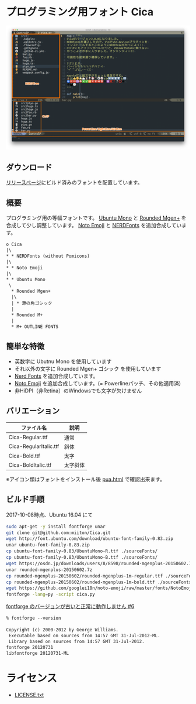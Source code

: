 # プログラミング用フォント Cica

![on MacVim](screenshots/ss1.png)

## ダウンロード

[リリースページ](https://github.com/miiton/Cica/releases/latest)にビルド済みのフォントを配置しています。

## 概要

プログラミング用の等幅フォントです。
[Ubuntu Mono](http://font.ubuntu.com/) と
[Rounded Mgen+](http://jikasei.me/font/rounded-mgenplus/) を合成して少し調整しています。
[Noto Emoji](https://www.google.com/get/noto/) と
[NERDFonts](https://github.com/ryanoasis/nerd-fonts) を追加合成しています。

```
o Cica
|\
* * NERDFonts (without Pomicons)
|\
* * Noto Emoji
|\
* * Ubuntu Mono
 \
  * Rounded Mgen+
  |\
  | * 源の角ゴシック
  |
  * Rounded M+
  |
  * M+ OUTLINE FONTS
```

## 簡単な特徴

- 英数字に Ubutnu Mono を使用しています
- それ以外の文字に Rounded Mgen+ ゴシック を使用しています
- [Nerd Fonts](https://github.com/ryanoasis/nerd-fonts) を追加合成しています。
- [Noto Emoji](https://www.google.com/get/noto/) を追加合成しています。(= Powerlineパッチ、その他適用済)
- 非HiDPI（非Retina）のWindowsでも文字が欠けません


## バリエーション

| ファイル名             | 説明     |
| ----                   | ----     |
| Cica-Regular.ttf       | 通常     |
| Cica-RegularItalic.ttf | 斜体     |
| Cica-Bold.ttf          | 太字     |
| Cica-BoldItalic.ttf    | 太字斜体 |

※アイコン類はフォントをインストール後 [pua.html](pua.html) で確認出来ます。

## ビルド手順

2017-10-08時点、Ubuntu 16.04 にて

```sh
sudo apt-get -y install fontforge unar
git clone git@github.com:miiton/Cica.git
wget http://font.ubuntu.com/download/ubuntu-font-family-0.83.zip
unar ubuntu-font-family-0.83.zip
cp ubuntu-font-family-0.83/UbuntuMono-R.ttf ./sourceFonts/
cp ubuntu-font-family-0.83/UbuntuMono-B.ttf ./sourceFonts/
wget https://osdn.jp/downloads/users/8/8598/rounded-mgenplus-20150602.7z
unar rounded-mgenplus-20150602.7z
cp rounded-mgenplus-20150602/rounded-mgenplus-1m-regular.ttf ./sourceFonts
cp rounded-mgenplus-20150602/rounded-mgenplus-1m-bold.ttf ./sourceFonts
wget https://github.com/googlei18n/noto-emoji/raw/master/fonts/NotoEmoji-Regular.ttf -O sourceFonts/NotoEmoji-Regular.ttf
fontforge -lang=py -script cica.py
```

[fontforge のバージョンが古いと正常に動作しません #6](https://github.com/miiton/Cica/issues/6)

```
% fontforge --version

Copyright (c) 2000-2012 by George Williams.
 Executable based on sources from 14:57 GMT 31-Jul-2012-ML.
 Library based on sources from 14:57 GMT 31-Jul-2012.
fontforge 20120731
libfontforge 20120731-ML
```


# ライセンス

* [LICENSE.txt](LICENSE.txt)
